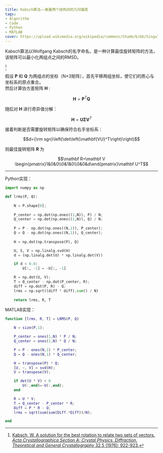 ```yaml
---
title: Kabsch算法——衡量两个结构间的几何偏差
tags:
- Algorithm
- Code
- Python
- MATLAB
cover: https://upload.wikimedia.org/wikipedia/commons/thumb/b/bb/Singular-Value-Decomposition.svg/531px-Singular-Value-Decomposition.svg.png
---
```


Kabsch算法以Wolfgang Kabsch的名字命名，是一种计算最佳旋转矩阵的方法，该矩阵可以最小化两组点之间的RMSD。   
<!--more-->
[^Kabsch]

[^Kabsch]:[Kabsch, W. A solution for the best rotation to relate two sets of vectors. *Acta Crystallographica Section A: Crystal Physics, Diffraction, Theoretical and General Crystallography* 32.5 (1976): 922-923.](https://doi.org/10.1107/S0567739476001873) 

假设 $\mathbf P$ 和 $\mathbf Q$ 为两组点的坐标（N×3矩阵），首先平移两组坐标，使它们的质心与坐标系的原点重合。    
然后计算协方差矩阵 $\mathbf H$ :

$$\mathbf H =\mathbf P^T\mathbf Q$$

随后对 $\mathbf H$ 进行奇异值分解：

$$\mathbf H=\mathbf {U\Sigma V}^T$$

接着判断是否需要旋转矩阵以确保符合右手坐标系：

$$d={\rm sgn}\left(\det\left(\mathbf{VU}^T\right)\right)$$

则最佳旋转矩阵 $\mathbf R$ 为

$$\mathbf R=\mathbf V \begin{pmatrix}1&0&0\\0&1&0\\0&0&d\end{pmatrix}\mathbf U^T$$

---

Python实现：

```python
import numpy as np

def lrms(P, Q):
    
    N = P.shape[0];
    
    P_center = np.dot(np.ones((1,N)), P) / N;
    Q_center = np.dot(np.ones((1,N)), Q) / N;
    
    P = P - np.dot(np.ones((N,1)), P_center);
    Q = Q - np.dot(np.ones((N,1)), Q_center);
    
    H = np.dot(np.transpose(P), Q)

    U, S, V = np.linalg.svd(H)
    d = (np.linalg.det(U) * np.linalg.det(V))

    if d < 0.0:
        U[:, -1] = -U[:, -1]

    R = np.dot(U, V);
    T = Q_center - np.dot(P_center, R);
    diff = np.dot(P, R) - Q;
    lrms = np.sqrt((diff * diff).sum() / N)
    
    return lrms, R, T
```

MATLAB实现：

```matlab
function [lrms, R, T] = LRMS(P, Q)

    N = size(P,1);

    P_center = ones(1,N) * P / N;
    Q_center = ones(1,N) * Q / N;

    P = P - ones(N,1) * P_center;
    Q = Q - ones(N,1) * Q_center;

    H = transpose(P) * Q;
    [U, ~, V] = svd(H);
    V = transpose(V);

    if det(U * V) < 0
        U(:,end)=-U(:,end);
    end

    R = U * V;
    T = Q_center - P_center * R;
    Diff = P * R - Q;
    lrms = sqrt(sum(sum(Diff.*Diff))/N);

end
```